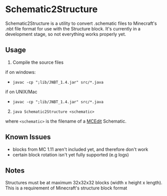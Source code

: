 # Schematic2Structure
Schematic2Structure is a utility to convert .schematic files to Minecraft's .nbt file format for use with the Structure block.
It's currently in a development stage, so not everything works properly yet. 

## Usage
1. Compile the source files

  if on windows: 
  - `javac -cp ";lib/JNBT_1.4.jar" src/*.java `
  
  
  if on UNIX/Mac
  - `javac -cp ";lib/JNBT_1.4.jar" src/*.java`

2. `java Schematic2Structure <schematic>`

where `<schematic>` is the filename of a [MCEdit](http://www.mcedit.net/) Schematic. 


## Known Issues
- blocks from MC 1.11 aren't included yet, and therefore don't work
- certain block rotation isn't yet fully supported (e.g logs)

## Notes
Structures must be at maximum 32x32x32 blocks (width x height x length). This is a requirement of Minecraft's structure block format
